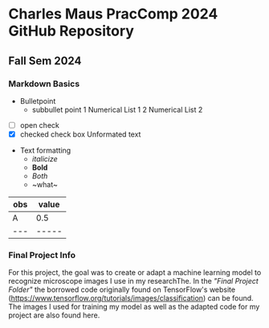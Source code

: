 # Charles Maus PracComp 2024 GitHub Repository
## Fall Sem 2024
### Markdown Basics

- Bulletpoint
	- subbullet point
1 Numerical List 1
2 Numerical List 2 
-[ ] open check
-[x] checked check box
Unformated text

- Text formatting 
	- _italicize_
	- __Bold__
	- _*Both*_
	- ~what~

| obs | value |
| --- | ----- |
| A   | 0.5   |
| --- | ----- | 



### Final Project Info 

For this project, the goal was to create or adapt a machine learning model to recognize microscope images I use in my researchThe. In the _"Final Project Folder"_ the borrowed code originally found on TensorFlow's website (https://www.tensorflow.org/tutorials/images/classification) can be found. The images I used for training my model as well as the adapted code for my project are also found here. 
